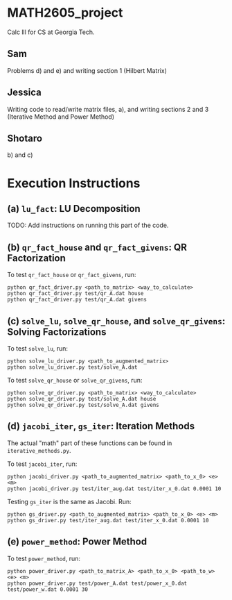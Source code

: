 # MATH2605_project
Calc lll for CS at Georgia Tech.

## Sam

Problems d) and e) and writing section 1 (Hilbert Matrix)

## Jessica

Writing code to read/write matrix files, a), and writing sections 2 and 3 (Iterative Method and Power Method)

## Shotaro
b) and c)

# Execution Instructions

## (a) `lu_fact`: LU Decomposition

TODO: Add instructions on running this part of the code.

## (b) `qr_fact_house` and `qr_fact_givens`: QR Factorization

To test `qr_fact_house` or `qr_fact_givens`, run:

	python qr_fact_driver.py <path_to_matrix> <way_to_calculate>
    python qr_fact_driver.py test/qr_A.dat house
    python qr_fact_driver.py test/qr_A.dat givens

## (c) `solve_lu`, `solve_qr_house`, and `solve_qr_givens`: Solving Factorizations

To test `solve_lu`, run:

	python solve_lu_driver.py <path_to_augmented_matrix>
    python solve_lu_driver.py test/solve_A.dat

To test `solve_qr_house` or `solve_qr_givens`, run:
	
	python solve_qr_driver.py <path_to_matrix> <way_to_calculate>
    python solve_qr_driver.py test/solve_A.dat house
    python solve_qr_driver.py test/solve_A.dat givens

## (d) `jacobi_iter`, `gs_iter`: Iteration Methods

The actual "math" part of these functions can be found in `iterative_methods.py`.

To test `jacobi_iter`, run:

    python jacobi_driver.py <path_to_augmented_matrix> <path_to_x_0> <e> <m>
    python jacobi_driver.py test/iter_aug.dat test/iter_x_0.dat 0.0001 10

Testing `gs_iter` is the same as Jacobi. Run:

    python gs_driver.py <path_to_augmented_matrix> <path_to_x_0> <e> <m>
    python gs_driver.py test/iter_aug.dat test/iter_x_0.dat 0.0001 10

## (e) `power_method`: Power Method

To test `power_method`, run:

    python power_driver.py <path_to_matrix_A> <path_to_x_0> <path_to_w> <e> <m>
    python power_driver.py test/power_A.dat test/power_x_0.dat test/power_w.dat 0.0001 30
